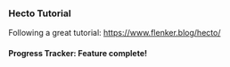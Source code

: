 ### Hecto Tutorial
Following a great tutorial: https://www.flenker.blog/hecto/

#### Progress Tracker: Feature complete!
